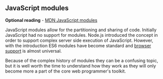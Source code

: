 ## JavaScript modules

**Optional reading** - [MDN JavaScript modules](https://developer.mozilla.org/en-US/docs/Web/JavaScript/Guide/Modules)

JavaScript modules allow for the partitioning and sharing of code. Initially JavaScript had no support for modules. Node.js introduced the concept in order to support complex server side execution of JavaScript. However, with the introduction ES6 modules have become standard and [browser support](https://caniuse.com/es6-module-dynamic-import) is almost universal.

Because of the complex history of modules they can be a confusing topic, but it is well worth the time to understand how they work as they will only become more a part of the core web programmer's toolkit.
